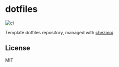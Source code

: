 # dotfiles 

[![ci](https://github.com/plttn/dotfiles/actions/workflows/ci.yaml/badge.svg)](https://github.com/plttn/dotfiles/actions/workflows/ci.yaml)

Template dotfiles repository, managed with [chezmoi](https://chezmoi.io/).

## License

MIT
